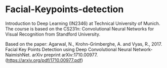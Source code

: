 # Facial-Keypoints-detection

Introduction to Deep Learning (IN2346) at Technical University of Munich. The course is based on the CS231n: Convolutional Neural Networks for Visual Recognition from Standford University. 

Based on the paper: Agarwal, N., Krohn-Grimberghe, A. and Vyas, R., 2017. Facial Key Points Detection using Deep Convolutional Neural Network-NaimishNet. arXiv preprint arXiv:1710.00977.  (https://arxiv.org/pdf/1710.00977.pdf)


